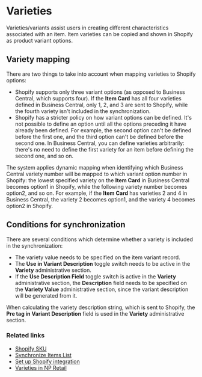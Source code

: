 # Varieties

Varieties/variants assist users in creating different characteristics associated with an item. Item varieties can be copied and shown in Shopify as product variant options. 

## Variety mapping

There are two things to take into account when mapping varieties to Shopify options:

- Shopify supports only three variant options (as opposed to Business Central, which supports four). If the **Item Card** has all four varieties defined in Business Central, only 1, 2, and 3 are sent to Shopify, while the fourth variety isn't included in the synchronization.
- Shopify has a stricter policy on how variant options can be defined. It's not possible to define an option until all the options preceding it have already been defined. For example, the second option can't be defined before the first one, and the third option can't be defined before the second one. In Business Central, you can define varieties arbitrarily: there's no need to define the first variety for an item before defining the second one, and so on.

The system applies dynamic mapping when identifying which Business Central variety number will be mapped to which variant option number in Shopify: the lowest specified variety on the **Item Card** in Business Central becomes option1 in Shopify, while the following variety number becomes option2, and so on. For example, if the **Item Card** has varieties 2 and 4 in Business Central, the variety 2 becomes option1, and the variety 4 becomes option2 in Shopify.

## Conditions for synchronization

There are several conditions which determine whether a variety is included in the synchronization:
- The variety value needs to be specified on the item variant record.
- The **Use in Variant Description** toggle switch needs to be active in the **Variety** administrative section.
- If the **Use Description Field** toggle switch is active in the **Variety** administrative section, the **Description** field needs to be specified on the **Variety Value** administrative section, since the variant description will be generated from it.  

When calculating the variety description string, which is sent to Shopify, the **Pre tag in Variant Description** field is used in the **Variety** administrative section.

### Related links
- [Shopify SKU](./shopifysku.md)
- [Synchronize Items List](../howto/syncitemslist.md)
- [Set up Shopify integration](../howto/setupshopifyintegration.md)
- [Varieties in NP Retail](/public/retail/varieties/intro.md)